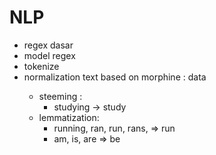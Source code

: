 # NLP

- regex dasar
- model regex
- tokenize
- normalization text based on morphine : 
  <prefix>data<inspix>
    - steeming :
        - studying -> study
    - lemmatization: 
        - running, ran, run, rans, => run
        - am, is, are => be
